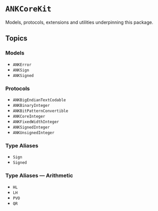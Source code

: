 # ``ANKCoreKit``

Models, protocols, extensions and utilities underpinning this package.

## Topics

### Models

- ``ANKError``
- ``ANKSign``
- ``ANKSigned``

### Protocols

- ``ANKBigEndianTextCodable``
- ``ANKBinaryInteger``
- ``ANKBitPatternConvertible``
- ``ANKCoreInteger``
- ``ANKFixedWidthInteger``
- ``ANKSignedInteger``
- ``ANKUnsignedInteger``

### Type Aliases

- ``Sign``
- ``Signed``

### Type Aliases — Arithmetic

- ``HL``
- ``LH``
- ``PVO``
- ``QR``
